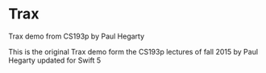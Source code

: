 # Trax
Trax demo from CS193p by Paul Hegarty

This is the original Trax demo form the CS193p lectures of fall 2015 by Paul Hegarty
updated for Swift 5
